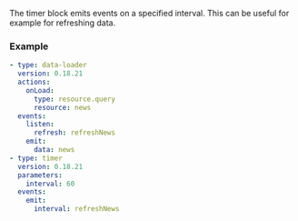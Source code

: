 The timer block emits events on a specified interval. This can be useful for example for refreshing
data.

### Example

```yaml
- type: data-loader
  version: 0.18.21
  actions:
    onLoad:
      type: resource.query
      resource: news
  events:
    listen:
      refresh: refreshNews
    emit:
      data: news
- type: timer
  version: 0.18.21
  parameters:
    interval: 60
  events:
    emit:
      interval: refreshNews
```
